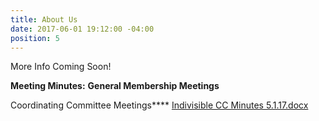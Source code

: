 ```yaml
---
title: About Us
date: 2017-06-01 19:12:00 -04:00
position: 5
---
```


More Info Coming Soon!

**Meeting Minutes:**
**General Membership Meetings**

Coordinating Committee Meetings****
[Indivisible CC Minutes 5.1.17.docx](/uploads/Indivisible%20CC%20Minutes%205.1.17.docx)